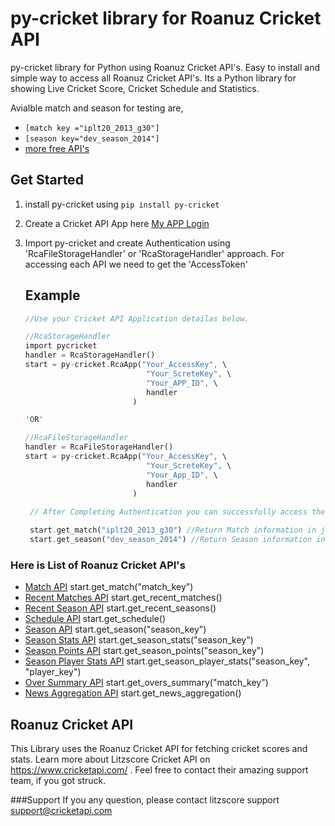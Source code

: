 # py-cricket library for Roanuz Cricket API
py-cricket library for Python using Roanuz Cricket API's.  Easy to install and simple way to access all Roanuz Cricket API's. Its a Python library for showing Live Cricket Score, Cricket Schedule and Statistics.

Avialble match and season for testing are,
* `[match key ="iplt20_2013_g30"]`
* `[season key="dev_season_2014"]`
*  [more free API's](https://www.cricketapi.com/docs/freeapi/)


## Get Started
1. install py-cricket using `pip install py-cricket`

2. Create a Cricket API App here [My APP Login](https://www.cricketapi.com/login/?next=/apps/)

3. Import py-cricket and create Authentication using 'RcaFileStorageHandler' or 'RcaStorageHandler' approach. For accessing each API     we need to get the 'AccessToken'
   
   ## Example
   ```rust
   //Use your Cricket API Application detailas below.
   
   //RcaStorageHandler
   import pycricket
   handler = RcaStorageHandler()
   start = py-cricket.RcaApp("Your_AccessKey", \
                              "Your_ScreteKey", \
                              "Your_APP_ID", \
                              handler
                           )

   'OR'
   
   //RcaFileStorageHandler
   handler = RcaFileStorageHandler()
   start = py-cricket.RcaApp("Your_AccessKey", \
                              "Your_ScreteKey", \
                              "Your_App_ID", \
                              handler
                           )
                           
    // After Completing Authentication you can successfully access the API's. For example,  

    start.get_match("iplt20_2013_g30") //Return Match information in json format
    start.get_season("dev_season_2014") //Return Season information in json format
    ```  


### Here is List of Roanuz Cricket API's

* [Match API](https://www.cricketapi.com/docs/match_api/)  start.get_match("match_key")
* [Recent Matches API](https://www.cricketapi.com/docs/recent_match_api/)  start.get_recent_matches()
* [Recent Season API](https://www.cricketapi.com/docs/recent_season_api/)  start.get_recent_seasons()
* [Schedule API](https://www.cricketapi.com/docs/schedule_api/)  start.get_schedule()
* [Season API](https://www.cricketapi.com/docs/season_api/)  start.get_season("season_key")
* [Season Stats API](https://www.cricketapi.com/docs/season_stats_api/)  start.get_season_stats("season_key")
* [Season Points API](https://www.cricketapi.com/docs/season_points_api/)  start.get_season_points("season_key")
* [Season Player Stats API](https://www.cricketapi.com/docs/season_player_stats_api/)  start.get_season_player_stats("season_key", "player_key")
* [Over Summary API](https://www.cricketapi.com/docs/over_summary_api/)  start.get_overs_summary("match_key")
* [News Aggregation API](https://www.cricketapi.com/docs/news_aggregation_api/)  start.get_news_aggregation()



## Roanuz Cricket API
This Library uses the Roanuz Cricket API for fetching cricket scores and stats. Learn more about Litzscore Cricket API on https://www.cricketapi.com/ . Feel free to contact their amazing support team, if you got struck.

###Support
If you any question, please contact litzscore support support@cricketapi.com

